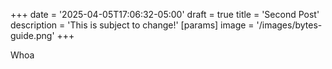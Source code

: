+++
date = '2025-04-05T17:06:32-05:00'
draft = true
title = 'Second Post'
description = 'This is subject to change!'
[params]
    image = '/images/bytes-guide.png'
+++

Whoa